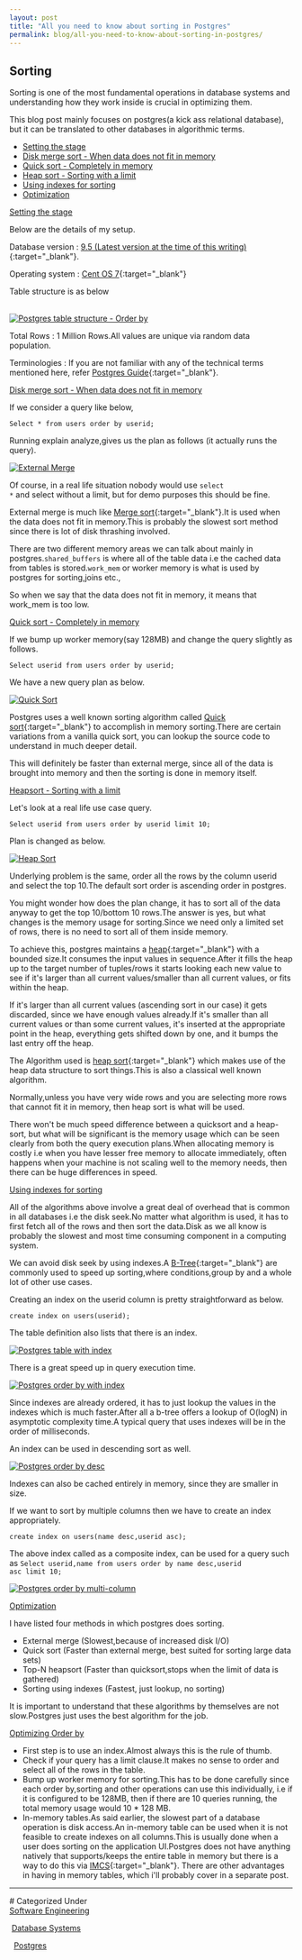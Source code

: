 ```yaml
---
layout: post
title: "All you need to know about sorting in Postgres"
permalink: blog/all-you-need-to-know-about-sorting-in-postgres/
---
```



## Sorting

Sorting is one of the most fundamental operations in database systems and understanding how they work inside is crucial in optimizing them.

This blog post mainly focuses on postgres(a kick ass relational database), but it can be translated to other databases in algorithmic terms.
 
- [Setting the stage](#SettingStage)
- [Disk merge sort - When data does not fit in memory](#DiskMerge)
- [Quick sort - Completely in memory](#QuickSort)
- [Heap sort - Sorting with a limit](#Heapsort)
- [Using indexes for sorting](#Indexes)
- [Optimization](#Optimization)

<a name="SettingStage"><u>Setting the stage</u></a>

Below are the details of my setup.

<i class="fa fa-database fa-lg space-right"></i> Database version : [9.5 (Latest version at the time of this writing)](http://www.postgresql.org/about/news/1636/){:target="_blank"}.
    
<i class="fa fa-server fa-lg space-right"></i> Operating system : [Cent OS 7](https://www.centos.org/){:target="_blank"}

<i class="fa fa-table fa-lg space-right"></i> Table structure is as below

<br> 

<a class="image" href="/images/postgres-orderby-table-structure.png">
<img src="/images/postgres-orderby-table-structure.png" alt="Postgres table structure - Order by"/>
</a>

<br>

<i class="fa fa-bar-chart fa-lg space-right"></i> Total Rows : 1 Million Rows.All values are unique via random data population.

<i class="fa fa-bell fa-lg space-right"></i> Terminologies : If you are not familiar with any of the technical terms mentioned here, refer [Postgres Guide](http://postgresguide.com/){:target="_blank"}.

<a name="DiskMerge"><u>Disk merge sort - When data does not fit in memory</u></a>

If we consider a query like below,

<code>Select * from users order by userid;</code>

Running explain analyze,gives us the plan as follows (it actually runs the query).

<a class="image" href="/images/postgres-orderby-external-merge.png">
<img src="/images/postgres-orderby-external-merge.png" alt="External Merge"/>
</a>

Of course, in a real life situation nobody would use <code>select *</code> and select without a limit, but for demo purposes this should be fine.

External merge is much like [Merge sort](https://en.wikipedia.org/wiki/Merge_sort){:target="_blank"}.It is used when the data does not fit in memory.This is probably the slowest sort method since
there is lot of disk thrashing involved.

There are two different memory areas we can talk about mainly in postgres.<code>shared_buffers</code> is where all of the table data i.e the cached data from tables is stored.<code>work_mem</code> or worker memory
is what is used by postgres for sorting,joins etc.,

So when we say that the data does not fit in memory, it means that work_mem is too low.

<a name="QuickSort"><u>Quick sort - Completely in memory</u></a>

If we bump up worker memory(say 128MB) and change the query slightly as follows.

<code>Select userid from users order by userid;</code>

We have a new query plan as below.

<a class="image" href="/images/postgres-orderby-quicksort.png">
<img src="/images/postgres-orderby-quicksort.png" alt="Quick Sort"/>
</a>

Postgres uses a well known sorting algorithm called [Quick sort](https://en.wikipedia.org/wiki/Quicksort){:target="_blank"} to accomplish in memory sorting.There are certain variations from a vanilla
quick sort, you can lookup the source code to understand in much deeper detail.

This will definitely be faster than external merge, since all of the data is brought into memory and then the sorting is done in memory itself.

<a name="Heapsort"><u>Heapsort - Sorting with a limit</u></a>

Let's look at a real life use case query.

<code>Select userid from users order by userid limit 10;</code>

Plan is changed as below.

<a class="image" href="/images/postgres-orderby-heapsort.png">
<img src="/images/postgres-orderby-heapsort.png" alt="Heap Sort"/>
</a>

Underlying problem is the same, order all the rows by the column userid and select the top 10.The default sort order is ascending order in postgres.

You might wonder how does the plan change, it has to sort all of the data anyway to get the top 10/bottom 10 rows.The answer is yes, but what changes is the memory usage for sorting.Since
we need only a limited set of rows, there is no need to sort all of them inside memory.

To achieve this, postgres maintains a [heap](https://en.wikipedia.org/wiki/Heap_(data_structure)){:target="_blank"} with a bounded size.It consumes the input values in sequence.After it fills the heap up to the target number of tuples/rows it starts looking each new value to see if it's larger than all current values/smaller than all current values, or fits within the heap.

If it's larger than all current values (ascending sort in our case) it gets discarded, since we have enough values already.If it's smaller than all current values or than some current values, it's inserted at the appropriate point in the heap, everything gets shifted down by one, and it bumps the last entry off the heap.               

The Algorithm used is [heap sort](https://en.wikipedia.org/wiki/Heapsort){:target="_blank"} which makes use of the heap data structure to sort things.This is also a classical well known algorithm.

Normally,unless you have very wide rows and you are selecting more rows that cannot fit it in memory, then heap sort is what will be used.

There won't be much speed difference between a quicksort and a heap-sort, but what will be significant is the memory usage which can be seen clearly from both the query execution plans.When allocating 
memory is costly i.e when you have lesser free memory to allocate immediately, often happens when your machine is not scaling well to the memory needs, then there can be huge differences in speed.

<a name="Indexes"><u>Using indexes for sorting</u></a>

All of the algorithms above involve a great deal of overhead that is common in all databases i.e the disk seek.No matter what algorithm is used, it has to first fetch all of the rows and then 
sort the data.Disk as we all know is probably the slowest and most time consuming component in a computing system.

We can avoid disk seek by using indexes.A [B-Tree](https://en.wikipedia.org/wiki/B-tree){:target="_blank"} are commonly used to speed up sorting,where conditions,group by and a whole lot of
other use cases.

Creating an index on the userid column is pretty straightforward as below.

<code>create index on users(userid);</code>

The table definition also lists that there is an index.

<a class="image" href="/images/postgres-table-def-with-index.png">
<img src="/images/postgres-table-def-with-index.png" alt="Postgres table with index"/>
</a>

There is a great speed up in query execution time.

<a class="image" href="/images/postgres-orderby-indexes.png">
<img src="/images/postgres-orderby-indexes.png" alt="Postgres order by with index"/>
</a>

Since indexes are already ordered, it has to just lookup the values in the indexes which is much faster.After all a b-tree offers a lookup of O(logN) in asymptotic complexity time.A typical query that uses indexes will be in the order of milliseconds.

An index can be used in descending sort as well.

<a class="image" href="/images/postgres-orderby-index-backwards.png">
<img src="/images/postgres-orderby-index-backwards.png" alt="Postgres order by desc"/>
</a>

Indexes can also be cached entirely in memory, since they are smaller in size.

If we want to sort by multiple columns then we have to create an index appropriately.

<code>create index on users(name desc,userid asc);</code>

The above index called as a composite index, can be used for a query such as <code>Select userid,name from users order by name desc,userid asc limit 10;</code>

<a class="image" href="/images/postgres-orderby-multicolumn-sort.png">
<img src="/images/postgres-orderby-multicolumn-sort.png" alt="Postgres order by multi-column"/>
</a>

<a name="Optimization"><u>Optimization</u></a>

I have listed four methods in which postgres does sorting.

- External merge (Slowest,because of increased disk I/O)
- Quick sort (Faster than external merge, best suited for sorting large data sets)
- Top-N heapsort (Faster than quicksort,stops when the limit of data is gathered)
- Sorting using indexes (Fastest, just lookup, no sorting)

It is important to understand that these algorithms by themselves are not slow.Postgres just uses the best algorithm for the job.

<u>Optimizing Order by</u>

- First step is to use an index.Almost always this is the rule of thumb.
- Check if your query has a limit clause.It makes no sense to order and select all of the rows in the table.
- Bump up worker memory for sorting.This has to be done carefully since each order by,sorting and other operations can use this individually, i.e if it is configured to be 128MB,
then if there are 10 queries running, the total memory usage would 10 * 128 MB.
- In-memory tables.As said earlier, the slowest part of a database operation is disk access.An in-memory table can be used when it is not feasible to create indexes on all columns.This is usually done
when a user does sorting on the application UI.Postgres does not have anything natively that supports/keeps the entire table in memory but there is a way to do this via [IMCS](https://github.com/knizhnik/imcs){:target="_blank"}.
There are other advantages in having in memory tables, which i'll probably cover in a separate post.


<hr>
# Categorized Under
<br>
<i class="fa fa-folder-o"></i><a id="category" href="/blog-list?item-0" onClick="nav()">Software Engineering</a>

&nbsp;<i class="fa fa-folder-o"></i><a id="category" href="/blog-list?item-0&item-0-4" onClick="nav()">Database Systems</a>

&nbsp;&nbsp;<i class="fa fa-folder-o"></i><a id="category" href="/blog-list?item-0&item-0-4&item-0-4-0" onClick="nav()">Postgres</a>